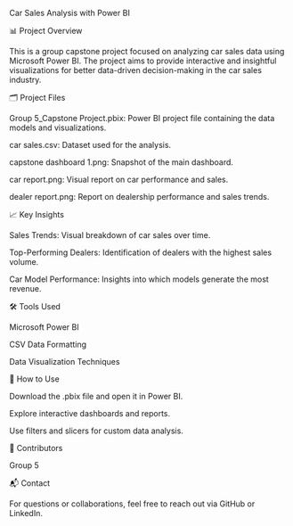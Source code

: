 Car Sales Analysis with Power BI

📊 Project Overview

This is a group capstone project focused on analyzing car sales data using Microsoft Power BI. The project aims to provide interactive and insightful visualizations for better data-driven decision-making in the car sales industry.

🗂️ Project Files

Group 5_Capstone Project.pbix: Power BI project file containing the data models and visualizations.

car sales.csv: Dataset used for the analysis.

capstone dashboard 1.png: Snapshot of the main dashboard.

car report.png: Visual report on car performance and sales.

dealer report.png: Report on dealership performance and sales trends.

📈 Key Insights

Sales Trends: Visual breakdown of car sales over time.

Top-Performing Dealers: Identification of dealers with the highest sales volume.

Car Model Performance: Insights into which models generate the most revenue.

🛠️ Tools Used

Microsoft Power BI

CSV Data Formatting

Data Visualization Techniques

🚀 How to Use

Download the .pbix file and open it in Power BI.

Explore interactive dashboards and reports.

Use filters and slicers for custom data analysis.

🤝 Contributors

Group 5

📬 Contact

For questions or collaborations, feel free to reach out via GitHub or LinkedIn.


